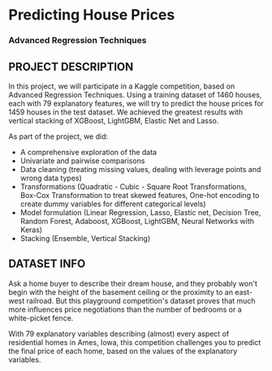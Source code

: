# Predicting House Prices
### Advanced Regression Techniques

## PROJECT DESCRIPTION

In this project, we will participate in a Kaggle competition, based on Advanced Regression Techniques. Using a training dataset of 1460 houses, each with 79 explanatory features, we will try to predict the house prices for 1459 houses in the test dataset. We achieved the greatest results with vertical stacking of XGBoost, LightGBM, Elastic Net and Lasso.

As part of the project, we did:

* A comprehensive exploration of the data
* Univariate and pairwise comparisons
* Data cleaning (treating missing values, dealing with leverage points and wrong data types)
* Transformations (Quadratic - Cubic - Square Root Transformations, Box-Cox Transformation to treat skewed features, One-hot encoding to create dummy variables for different categorical levels)
* Model formulation (Linear Regression, Lasso, Elastic net, Decision Tree, Random Forest, Adaboost, XGBoost, LightGBM, Neural Networks with Keras)
* Stacking (Ensemble, Vertical Stacking)

## DATASET INFO

Ask a home buyer to describe their dream house, and they probably won't begin with the height of the basement ceiling or the proximity to an east-west railroad. But this playground competition's dataset proves that much more influences price negotiations than the number of bedrooms or a white-picket fence.

With 79 explanatory variables describing (almost) every aspect of residential homes in Ames, Iowa, this competition challenges you to predict the final price of each home, based on the values of the explanatory variables.

